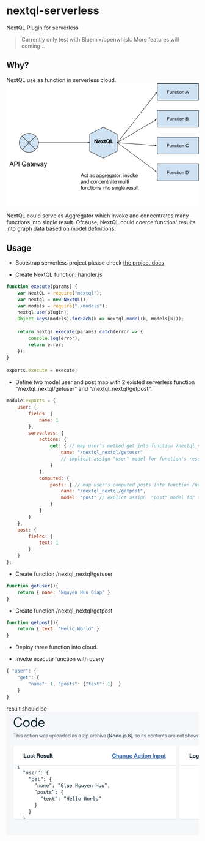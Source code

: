 # nextql-serverless
NextQL Plugin for serverless
> Currently only test with Bluemix/openwhisk. More features will coming...

## Why?
NextQL use as function in serverless cloud.
![nextql-as-function](images/nextql-as-function.png)

NextQL could serve as Aggregator which invoke and concentrates many functions into single result. Ofcause, NextQL could coerce function' results into graph data based on model definitions.

## Usage
* Bootstrap serverless project please check [the project docs](https://serverless.com/framework/docs/providers/openwhisk/guide/quick-start/)

* Create NextQL function: 
handler.js
```js
function execute(params) {
	var NextQL = require("nextql");
	var nextql = new NextQL();
	var models = require("./models");
	nextql.use(plugin);
	Object.keys(models).forEach(k => nextql.model(k, models[k]));

	return nextql.execute(params).catch(error => {
		console.log(error);
		return error;
	});
}

exports.execute = execute;
```

* Define two model user and post map with 2 existed serverless function "/nextql_nextql/getuser" and "/nextql_nextql/getpost".

```js
module.exports = {
	user: {
		fields: {
			name: 1
		},
		serverless: {
			actions: {
				get: { // map user's method get into function /nextql_nextql/getuser
					name: "/nextql_nextql/getuser" 
					// implicit assign "user" model for function's result
				}
			},
			computed: {
				posts: { // map user's computed posts into function /nextql_nextql/getpost 
					name: "/nextql_nextql/getpost",
					model: "post" // explict assign  "post" model for the function result
				}
			}
		}
	},
	post: { 
		fields: {
			text: 1
		}
	}
};
```
* Create function /nextql_nextql/getuser
```js
function getuser(){
	return { name: "Nguyen Huu Giap" }
}
```

* Create function /nextql_nextql/getpost

```js
function getpost(){
	return { text: "Hello World" }
}
```

* Deploy three function into cloud.

* Invoke execute function with query
```js
{ "user": { 
	"get": { 
		"name": 1, "posts": {"text": 1}  } 
	} 
}
```
result should be
![result](images/result.png)



